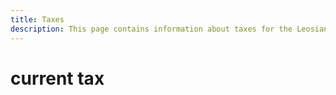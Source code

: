 ```yaml
---
title: Taxes
description: This page contains information about taxes for the Leosian island.
---
```

# current tax

